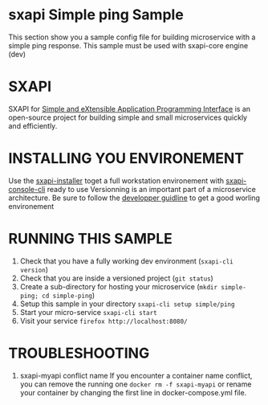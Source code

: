 # sxapi Simple ping Sample

This section show you a sample config file for building microservice with a simple ping response. This sample must be used with sxapi-core engine (dev) 

SXAPI
=====
SXAPI for [Simple and eXtensible Application Programming Interface](https://github.com/startxfr/sxapi-core) 
is an open-source project for building simple and small microservices quickly and efficiently.

INSTALLING YOU ENVIRONEMENT
===========================
Use the [sxapi-installer](https://github.com/startxfr/sxapi-installer/blob/dev/README.md) toget a full workstation environement with 
[sxapi-console-cli](https://github.com/startxfr/sxapi-console/blob/dev/docs/2.CLI.md) ready to use
Versionning is an important part of a microservice architecture. Be sure to follow the [developper guidline](https://github.com/startxfr/sxapi-core/blob/master/docs/2.Develop.md) to get a good worling environement

RUNNING THIS SAMPLE
===================

1. Check that you have a fully working dev environment (```sxapi-cli version```)
2. Check that you are inside a versioned project (```git status```)
3. Create a sub-directory for hosting your microservice (```mkdir simple-ping; cd simple-ping```) 
4. Setup this sample in your directory ```sxapi-cli setup simple/ping```
5. Start your micro-service ```sxapi-cli start```
6. Visit your service ```firefox http://localhost:8080/```

TROUBLESHOOTING
===============

1. sxapi-myapi conflict name
   If you encounter a container name conflict, you can remove the running one ```docker rm -f sxapi-myapi``` or rename your container by changing the first line in docker-compose.yml file.
